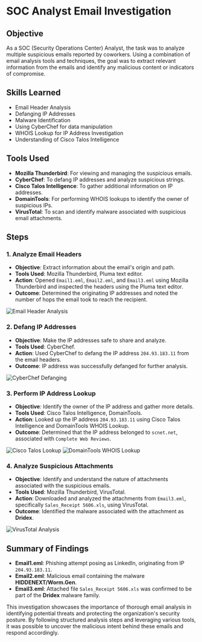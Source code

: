 # SOC Analyst Email Investigation

## Objective
As a SOC (Security Operations Center) Analyst, the task was to analyze multiple suspicious emails reported by coworkers. Using a combination of email analysis tools and techniques, the goal was to extract relevant information from the emails and identify any malicious content or indicators of compromise.

## Skills Learned
- Email Header Analysis
- Defanging IP Addresses
- Malware Identification
- Using CyberChef for data manipulation
- WHOIS Lookup for IP Address Investigation
- Understanding of Cisco Talos Intelligence

## Tools Used
- **Mozilla Thunderbird**: For viewing and managing the suspicious emails.
- **CyberChef**: To defang IP addresses and analyze suspicious strings.
- **Cisco Talos Intelligence**: To gather additional information on IP addresses.
- **DomainTools**: For performing WHOIS lookups to identify the owner of suspicious IPs.
- **VirusTotal**: To scan and identify malware associated with suspicious email attachments.

## Steps

### 1. Analyze Email Headers
- **Objective**: Extract information about the email's origin and path.
- **Tools Used**: Mozilla Thunderbird, Pluma text editor.
- **Action**: Opened `Email1.eml`, `Email2.eml`, and `Email3.eml` using Mozilla Thunderbird and inspected the headers using the Pluma text editor.
- **Outcome**: Determined the originating IP addresses and noted the number of hops the email took to reach the recipient.

![Email Header Analysis](https://github.com/user-attachments/assets/c6c2f574-4d68-4f7d-96b0-5b5772a0fb90)


### 2. Defang IP Addresses
- **Objective**: Make the IP addresses safe to share and analyze.
- **Tools Used**: CyberChef.
- **Action**: Used CyberChef to defang the IP address `204.93.183.11` from the email headers.
- **Outcome**: IP address was successfully defanged for further analysis.

![CyberChef Defanging](https://github.com/user-attachments/assets/8d68b3b3-d341-409b-9d8c-edf41ebce1f1)

### 3. Perform IP Address Lookup
- **Objective**: Identify the owner of the IP address and gather more details.
- **Tools Used**: Cisco Talos Intelligence, DomainTools.
- **Action**: Looked up the IP address `204.93.183.11` using Cisco Talos Intelligence and DomainTools WHOIS Lookup.
- **Outcome**: Determined that the IP address belonged to `scnet.net`, associated with `Complete Web Reviews`.

![Cisco Talos Lookup](https://github.com/user-attachments/assets/e4d0b246-13c2-461f-a842-4a24b59bc235)
![DomainTools WHOIS Lookup](https://github.com/user-attachments/assets/ead5ed12-706e-4b8f-91ac-587c7af154ac)


### 4. Analyze Suspicious Attachments
- **Objective**: Identify and understand the nature of attachments associated with the suspicious emails.
- **Tools Used**: Mozilla Thunderbird, VirusTotal.
- **Action**: Downloaded and analyzed the attachments from `Email3.eml`, specifically `Sales_Receipt 5606.xls`, using VirusTotal.
- **Outcome**: Identified the malware associated with the attachment as **Dridex**.

![VirusTotal Analysis](https://github.com/user-attachments/assets/12339404-e4ae-4df4-a06d-37ccfb538df7)

## Summary of Findings
- **Email1.eml**: Phishing attempt posing as LinkedIn, originating from IP `204.93.183.11`.
- **Email2.eml**: Malicious email containing the malware **HIDDENEXT/Worm.Gen**.
- **Email3.eml**: Attached file `Sales_Receipt 5606.xls` was confirmed to be part of the **Dridex** malware family.

This investigation showcases the importance of thorough email analysis in identifying potential threats and protecting the organization's security posture. By following structured analysis steps and leveraging various tools, it was possible to uncover the malicious intent behind these emails and respond accordingly.

